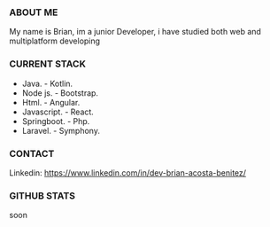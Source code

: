 ### ABOUT ME

My name is Brian, im a junior Developer, i have studied both web and multiplatform developing
### CURRENT STACK

- Java.         - Kotlin.
- Node js.      - Bootstrap.
- Html.         - Angular.
- Javascript.   - React.
- Springboot.   - Php.
- Laravel.      - Symphony. 
### CONTACT
Linkedin: https://www.linkedin.com/in/dev-brian-acosta-benitez/
### GITHUB STATS
  
  soon
